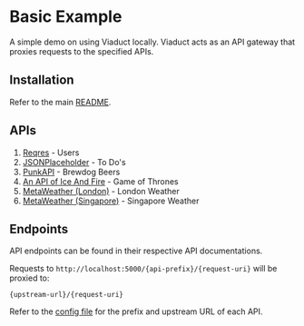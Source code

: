 # Basic Example

A simple demo on using Viaduct locally. Viaduct acts as an API gateway that proxies requests to the specified APIs.

## Installation

Refer to the main [README](https://github.com/jace-ys/viaduct#basic-example).

## APIs
1. [Reqres](https://reqres.in) - Users
2. [JSONPlaceholder](https://jsonplaceholder.typicode.com) - To Do's
3. [PunkAPI](https://punkapi.com/documentation/v2) - Brewdog Beers
4. [An API of Ice And Fire](https://anapioficeandfire.com/) - Game of Thrones
5. [MetaWeather (London)](https://www.metaweather.com/api/) - London Weather
5. [MetaWeather (Singapore)](https://www.metaweather.com/api/) - Singapore Weather

## Endpoints

API endpoints can be found in their respective API documentations.

Requests to `http://localhost:5000/{api-prefix}/{request-uri}` will be proxied to:

```
{upstream-url}/{request-uri}
```

Refer to the [config file](https://github.com/jace-ys/viaduct/blob/master/examples/basic/config.yml) for the prefix and upstream URL of each API.
